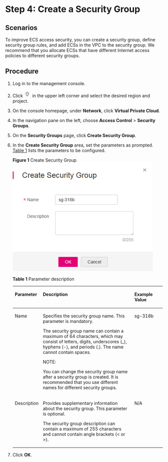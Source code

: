 # Step 4: Create a Security Group<a name="qsg_0006"></a>

## Scenarios<a name="en-us_topic_0118646265_section58559436259"></a>

To improve ECS access security, you can create a security group, define security group rules, and add ECSs in the VPC to the security group. We recommend that you allocate ECSs that have different Internet access policies to different security groups.

## Procedure<a name="en-us_topic_0118646265_section8855154392514"></a>

1.  Log in to the management console.
2.  Click  ![](figures/icon-region.png)  in the upper left corner and select the desired region and project.
3.  On the console homepage, under  **Network**, click  **Virtual Private Cloud**.
4.  In the navigation pane on the left, choose  **Access Control**  \>  **Security Groups**.
5.  On the  **Security Groups**  page, click  **Create Security Group**.
6.  In the  **Create Security Group**  area, set the parameters as prompted.  [Table 1](#en-us_topic_0118646265_en-us_topic_0118534004_table65377617111335)  lists the parameters to be configured.

    **Figure  1**  Create Security Group<a name="en-us_topic_0118646265_en-us_topic_0118534004_fig10594164462512"></a>  
    ![](figures/create-security-group.png "create-security-group")

    **Table  1**  Parameter description

    <a name="en-us_topic_0118646265_en-us_topic_0118534004_table65377617111335"></a>
    <table><thead align="left"><tr id="en-us_topic_0118646265_en-us_topic_0118534004_row63201700111335"><th class="cellrowborder" valign="top" width="18.42%" id="mcps1.2.4.1.1"><p id="en-us_topic_0118646265_en-us_topic_0118534004_p24582101111429"><a name="en-us_topic_0118646265_en-us_topic_0118534004_p24582101111429"></a><a name="en-us_topic_0118646265_en-us_topic_0118534004_p24582101111429"></a><strong id="en-us_topic_0118646265_en-us_topic_0118534004_b842352706114331"><a name="en-us_topic_0118646265_en-us_topic_0118534004_b842352706114331"></a><a name="en-us_topic_0118646265_en-us_topic_0118534004_b842352706114331"></a>Parameter</strong></p>
    </th>
    <th class="cellrowborder" valign="top" width="61.24000000000001%" id="mcps1.2.4.1.2"><p id="en-us_topic_0118646265_en-us_topic_0118534004_p44993128111429"><a name="en-us_topic_0118646265_en-us_topic_0118534004_p44993128111429"></a><a name="en-us_topic_0118646265_en-us_topic_0118534004_p44993128111429"></a><strong id="en-us_topic_0118646265_en-us_topic_0118534004_b84235270691113"><a name="en-us_topic_0118646265_en-us_topic_0118534004_b84235270691113"></a><a name="en-us_topic_0118646265_en-us_topic_0118534004_b84235270691113"></a>Description</strong></p>
    </th>
    <th class="cellrowborder" valign="top" width="20.34%" id="mcps1.2.4.1.3"><p id="en-us_topic_0118646265_en-us_topic_0118534004_p20564789111429"><a name="en-us_topic_0118646265_en-us_topic_0118534004_p20564789111429"></a><a name="en-us_topic_0118646265_en-us_topic_0118534004_p20564789111429"></a><strong id="en-us_topic_0118646265_en-us_topic_0118534004_b8423527069420"><a name="en-us_topic_0118646265_en-us_topic_0118534004_b8423527069420"></a><a name="en-us_topic_0118646265_en-us_topic_0118534004_b8423527069420"></a>Example Value</strong></p>
    </th>
    </tr>
    </thead>
    <tbody><tr id="en-us_topic_0118646265_en-us_topic_0118534004_row27615987111335"><td class="cellrowborder" valign="top" width="18.42%" headers="mcps1.2.4.1.1 "><p id="en-us_topic_0118646265_en-us_topic_0118534004_p36766359111429"><a name="en-us_topic_0118646265_en-us_topic_0118534004_p36766359111429"></a><a name="en-us_topic_0118646265_en-us_topic_0118534004_p36766359111429"></a>Name</p>
    </td>
    <td class="cellrowborder" valign="top" width="61.24000000000001%" headers="mcps1.2.4.1.2 "><p id="en-us_topic_0118646265_en-us_topic_0118534004_p25285117111429"><a name="en-us_topic_0118646265_en-us_topic_0118534004_p25285117111429"></a><a name="en-us_topic_0118646265_en-us_topic_0118534004_p25285117111429"></a>Specifies the security group name. This parameter is mandatory.</p>
    <p id="en-us_topic_0118646265_en-us_topic_0118534004_p26239466111429"><a name="en-us_topic_0118646265_en-us_topic_0118534004_p26239466111429"></a><a name="en-us_topic_0118646265_en-us_topic_0118534004_p26239466111429"></a>The security group name can contain a maximum of 64 characters, which may consist of letters, digits, underscores (_), hyphens (-), and periods (.). The name cannot contain spaces.</p>
    <div class="note" id="en-us_topic_0118646265_en-us_topic_0118534004_note26071625172323"><a name="en-us_topic_0118646265_en-us_topic_0118534004_note26071625172323"></a><a name="en-us_topic_0118646265_en-us_topic_0118534004_note26071625172323"></a><span class="notetitle"> NOTE: </span><div class="notebody"><p id="en-us_topic_0118646265_en-us_topic_0118534004_p33318039172323"><a name="en-us_topic_0118646265_en-us_topic_0118534004_p33318039172323"></a><a name="en-us_topic_0118646265_en-us_topic_0118534004_p33318039172323"></a>You can change the security group name after a security group is created. It is recommended that you use different names for different security groups.</p>
    </div></div>
    </td>
    <td class="cellrowborder" valign="top" width="20.34%" headers="mcps1.2.4.1.3 "><p id="en-us_topic_0118646265_en-us_topic_0118534004_p2544634111429"><a name="en-us_topic_0118646265_en-us_topic_0118534004_p2544634111429"></a><a name="en-us_topic_0118646265_en-us_topic_0118534004_p2544634111429"></a>sg-318b</p>
    </td>
    </tr>
    <tr id="en-us_topic_0118646265_en-us_topic_0118534004_row62170006111335"><td class="cellrowborder" valign="top" width="18.42%" headers="mcps1.2.4.1.1 "><p id="en-us_topic_0118646265_en-us_topic_0118534004_p43099508111429"><a name="en-us_topic_0118646265_en-us_topic_0118534004_p43099508111429"></a><a name="en-us_topic_0118646265_en-us_topic_0118534004_p43099508111429"></a>Description</p>
    </td>
    <td class="cellrowborder" valign="top" width="61.24000000000001%" headers="mcps1.2.4.1.2 "><p id="en-us_topic_0118646265_en-us_topic_0118534004_p1399275111429"><a name="en-us_topic_0118646265_en-us_topic_0118534004_p1399275111429"></a><a name="en-us_topic_0118646265_en-us_topic_0118534004_p1399275111429"></a>Provides supplementary information about the security group. This parameter is optional.</p>
    <p id="en-us_topic_0118646265_en-us_topic_0118534004_p12593482111429"><a name="en-us_topic_0118646265_en-us_topic_0118534004_p12593482111429"></a><a name="en-us_topic_0118646265_en-us_topic_0118534004_p12593482111429"></a>The security group description can contain a maximum of 255 characters and cannot contain angle brackets (&lt; or &gt;).</p>
    </td>
    <td class="cellrowborder" valign="top" width="20.34%" headers="mcps1.2.4.1.3 "><p id="en-us_topic_0118646265_en-us_topic_0118534004_p13439131111429"><a name="en-us_topic_0118646265_en-us_topic_0118534004_p13439131111429"></a><a name="en-us_topic_0118646265_en-us_topic_0118534004_p13439131111429"></a>N/A</p>
    </td>
    </tr>
    </tbody>
    </table>

7.  Click  **OK**.

